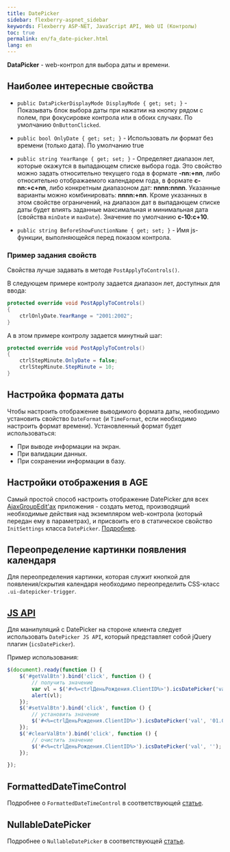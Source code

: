 ```yaml
---
title: DatePicker
sidebar: flexberry-aspnet_sidebar
keywords: Flexberry ASP-NET, JavaScript API, Web UI (Контролы)
toc: true
permalink: en/fa_date-picker.html
lang: en
---
```


**DataPicker** - web-контрол для выбора даты и времени.

## Наиболее интересные свойства

* `public DataPickerDisplayMode DisplayMode { get; set; }`  - Показывать блок выбора даты при нажатии на кнопку рядом с полем, при фокусировке контрола или в обоих случаях. По умолчанию `OnButtonClicked`.

* `public bool OnlyDate { get; set; }`  - Использовать ли формат без времени (только дата). По умолчанию true

* `public string YearRange { get; set; }`  - Определяет диапазон лет, которые окажутся в выпадающем списке выбора года. Это свойство можно задать относительно текущего года в формате **-nn:+nn**, либо относительно отображаемого календарем года, в формате **c-nn:+c+nn**, либо конкретным диапазоном дат: **nnnn:nnnn**. Указанные варианты можно комбинировать: **nnnn:+nn**. Кроме указанных в этом свойстве ограничений, на диапазон дат в выпадающем списке даты будет влиять заданные максимальная и минимальная дата (свойства `minDate` и `maxDate`). Значение по умолчанию **c-10:c+10**.

* `public string BeforeShowFunctionName { get; set; }`  - Имя js-функции, выполняющейся перед показом контрола.

### Пример задания свойств

Свойства лучше задавать в методе `PostApplyToControls()`.

В следующем примере контролу задается диапазон лет, доступных для ввода:

```csharp
protected override void PostApplyToControls()
{
    ctrlOnlyDate.YearRange = "2001:2002";
}
```

А в этом примере контролу задается минутный шаг:

```csharp
protected override void PostApplyToControls()
{
    ctrlStepMinute.OnlyDate = false;
    ctrlStepMinute.StepMinute = 10; 
}
```

## Настройка формата даты

Чтобы настроить отображение выводимого формата даты, необходимо установить свойство `DateFormat` (и `TimeFormat`, если необходимо настроить формат времени). Установленный формат будет использоваться:

* При выводе информации на экран.
* При валидации данных.
* При сохранении информации в базу.

## Настройки отображения в AGE

Самый простой способ настроить отображение DatePicker для всех [AjaxGroupEdit'ах](fa_ajax-group-edit.html) приложения - создать метод, производящий необходимые действия над экземпляром web-контрола (который передан ему в параметрах), и присвоить его в статическое свойство `InitSettings` класса `DatePicker`. [Подробнее](fa_init-control-settings-delegate.html).

## Переопределение картинки появления календаря

Для переопределения картинки, которая служит кнопкой для появления/скрытия календаря необходимо переопределить CSS-класс `.ui-datepicker-trigger`.

## [JS API](fa_javascript-api.html)

Для манипуляций с DatePicker на стороне клиента следует использовать `DatePicker JS API`, который представляет собой jQuery плагин (`icsDatePicker`).

Пример использования: 

```javascript
$(document).ready(function () {
    $('#getValBtn').bind('click', function () {
        // получить значение
        var vl = $('#<%=ctrlДеньРождения.ClientID%>').icsDatePicker('val');
        alert(vl);
    });
    $('#setValBtn').bind('click', function () {
        // установить значение
        $('#<%=ctrlДеньРождения.ClientID%>').icsDatePicker('val', '01.01.2010');
    });
    $('#clearValBtn').bind('click', function () {
        // очистить значение
        $('#<%=ctrlДеньРождения.ClientID%>').icsDatePicker('val', '');
    });

});
```

## FormattedDateTimeControl

Подробнее о `FormattedDateTimeControl` в соответствующей [статье](fa_formatted-datetime-control.html).

## NullableDatePicker

Подробнее о `NullableDatePicker` в соответствующей [статье](fa_nullable-date-picker.html).
